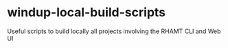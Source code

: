 # windup-local-build-scripts
Useful scripts to build locally all projects involving the RHAMT CLI and Web UI
